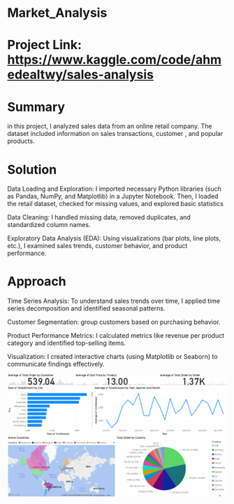 # Market_Analysis
# Project Link: https://www.kaggle.com/code/ahmedealtwy/sales-analysis

# Summary
in this project, I analyzed sales data from an online retail company. The dataset included information on sales transactions, customer , and popular products.


# Solution
Data Loading and Exploration: I imported necessary Python libraries (such as Pandas, NumPy, and Matplotlib) in a Jupyter Notebook. Then, I loaded the retail dataset, checked for missing values, and explored basic statistics

Data Cleaning: I handled missing data, removed duplicates, and standardized column names.

Exploratory Data Analysis (EDA): Using visualizations (bar plots, line plots, etc.), I examined sales trends, customer behavior, and product performance.


# Approach
Time Series Analysis: To understand sales trends over time, I applied time series decomposition and identified seasonal patterns.

Customer Segmentation: group customers based on purchasing behavior.

Product Performance Metrics: I calculated metrics like revenue per product category and identified top-selling items.

Visualization: I created interactive charts (using Matplotlib or Seaborn) to communicate findings effectively.

![alt text](https://github.com/AhmedElatwy/Market_Analysis/blob/afd885ff275a8c6bfd4ee89f7a6d0f7ae69e68a7/Dashboard_sales.png)
